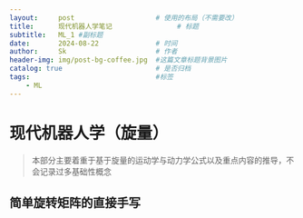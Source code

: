 ```yaml
---
layout:     post   				    # 使用的布局（不需要改）
title:      现代机器人学笔记 				# 标题 
subtitle:   ML_1 #副标题
date:       2024-08-22				# 时间
author:     Sk 						# 作者
header-img: img/post-bg-coffee.jpg 	#这篇文章标题背景图片
catalog: true 						# 是否归档
tags:								#标签
    - ML
---
```


# 现代机器人学（旋量）
> 本部分主要着重于基于旋量的运动学与动力学公式以及重点内容的推导，不会记录过多基础性概念

## 简单旋转矩阵的直接手写


